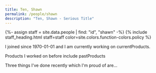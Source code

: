 ```yaml
---
title: Ten, Shawn
permalink: /people/shawn
description: "Ten, Shawn - Serious Title"
---
```


{%- assign staff = site.data.people | find: "id", "shawn" -%}
{% include staff_heading.html staff=staff color=site.colors.function-colors.policy %}

<p>I joined since 1970-01-01 and I am currently working on currentProducts.</p>

<p>Products I worked on before include pastProducts</p>

<p>Three things I've done recently which I'm proud of are...</p>


